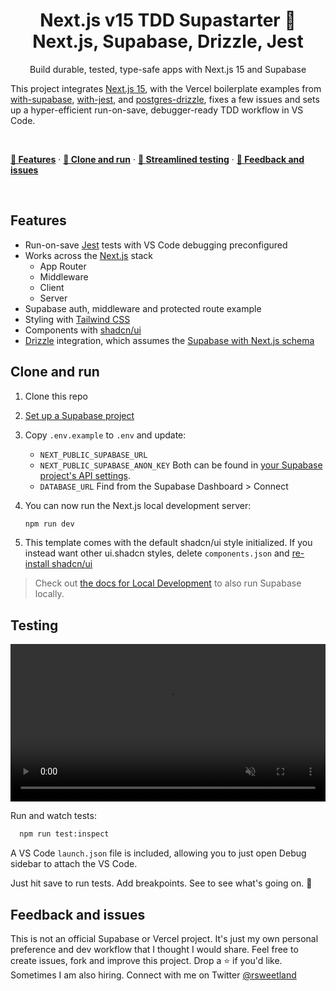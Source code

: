 
  <h1 align="center">Next.js v15 TDD Supastarter 🤩<br /> Next.js, Supabase, Drizzle, Jest </h1>
  <p role="heading" align="center">
  Build durable, tested, type-safe apps with Next.js 15 and Supabase 
</p>

<p>This project integrates <a href="https://nextjs.org/blog/next-15">Next.js 15</a>, with the Vercel boilerplate examples from <a href="https://github.com/vercel/next.js/tree/v15.0.2/examples/with-supabase">with-supabase</a>, <a href="https://github.com/vercel/next.js/tree/v15.0.2/examples/with-jest">with-jest</a>, and <a href="https://github.com/vercel/examples/tree/%40vercel/examples-ui%402.0.3/storage/postgres-drizzle">postgres-drizzle</a></li>, fixes a few issues and sets up a hyper-efficient run-on-save, debugger-ready TDD workflow in VS Code.</p><br />

<p>
  <a href="#features"><strong>💎 Features</strong></a> ·
  <a href="#clone-and-run"><strong>🚗 Clone and run</strong></a> ·
  <a href="#testing"><strong>🧪 Streamlined testing</strong></a> ·
  <a href="#feedback-and-issues"><strong>👋 Feedback and issues</strong></a>
</p>
<br/>

## Features
- Run-on-save [Jest](https://jestjs.io/) tests with VS Code debugging preconfigured
- Works across the [Next.js](https://nextjs.org) stack
  - App Router
  - Middleware
  - Client
  - Server
- Supabase auth, middleware and protected route example
- Styling with [Tailwind CSS](https://tailwindcss.com)
- Components with [shadcn/ui](https://ui.shadcn.com/)
- [Drizzle](https://orm.drizzle.team/) integration, which assumes the [Supabase with Next.js schema](https://supabase.com/docs/guides/getting-started/quickstarts/nextjs) 

## Clone and run

1. Clone this repo
2. [Set up a Supabase project](https://supabase.com/docs/guides/getting-started/quickstarts/nextjs)
3.  Copy `.env.example`  to `.env`  and update:<br />
    * `NEXT_PUBLIC_SUPABASE_URL` 
    * `NEXT_PUBLIC_SUPABASE_ANON_KEY`  Both can be found in [your Supabase project's API settings](https://app.supabase.*com/project/_/settings/api).
    * `DATABASE_URL`  Find from the Supabase Dashboard > Connect
4. You can now run the Next.js local development server:

   ```bash
   npm run dev
   ```

 5. This template comes with the default shadcn/ui style initialized. If you instead want other ui.shadcn styles, delete `components.json` and [re-install shadcn/ui](https://ui.shadcn.com/docs/installation/next)

> Check out [the docs for Local Development](https://supabase.com/docs/guides/getting-started/local-development) to also run Supabase locally.

## Testing

<video width="100%" autoplay loop muted playsinline>
  <source src="https://rsweetland-cdn.s3.us-east-1.amazonaws.com/tdd-supastar-demo.mp4" type="video/quicktime">
  Your browser does not support the video tag.
</video>

Run and watch tests:

```bash
  npm run test:inspect
```
A VS Code `launch.json` file is included, allowing you to just open Debug sidebar to attach the VS Code.

Just hit save to run tests. Add breakpoints. See to see what's going on. 🔬


## Feedback and issues

This is not an official Supabase or Vercel project. It's just my own personal preference and dev workflow that I thought I would share. Feel free to create issues, fork and improve this project. Drop a ⭐️ if you'd like. Sometimes I am also hiring. Connect with me on Twitter <a href="https://twitter.com/rsweetland">@rsweetland</a>
